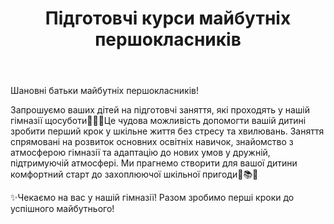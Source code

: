 ﻿---
title: Підготовчі курси майбутніх першокласників
---

Шановні батьки майбутніх першокласників!

Запрошуємо ваших дітей на підготовчі заняття, які проходять у нашій гімназії щосуботи👩🏼‍🏫Це чудова можливість допомогти вашій дитині зробити перший крок у шкільне життя без стресу та хвилювань. Заняття спрямовані на розвиток основних освітніх навичок, знайомство з атмосферою гімназії та адаптацію до нових умов у дружній, підтримуючій атмосфері. Ми прагнемо створити для вашої дитини комфортний старт до захоплюючої шкільної пригоди🏫📚🎒

✨Чекаємо на вас у нашій гімназії! Разом зробимо перші кроки до успішного майбутнього!

<youtube id="Cw1eEyota00" />
